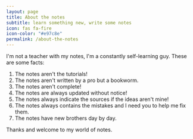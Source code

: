 ```yaml
---
layout: page
title: About the notes
subtitle: learn something new, write some notes
icon: fas fa-fire
icon-color: "#e97c8e"
permalink: /about-the-notes
---
```


I'm not a teacher with my notes, I'm a constantly self-learning guy. These are some facts:

1. The notes aren't the tutorials!
2. The notes aren't written by a pro but a bookworm. 
3. The notes aren't complete!
4. The notes are always updated without notice!
5. The notes always indicate the sources if the ideas aren't mine!
6. The notes always contains the mistakes and I need you to help me fix them.
7. The notes have new brothers day by day.

Thanks and welcome to my world of notes.